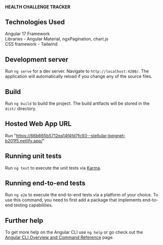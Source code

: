 #### HEALTH CHALLENGE TRACKER 
## Technologies Used

Angular 17 Framework<br>
Libraries - Angular Material, ngxPagination, chart.js<br>
CSS framework - Tailwind


## Development server

Run `ng serve` for a dev server. Navigate to `http://localhost:4200/`. The application will automatically reload if you change any of the source files.

## Build

Run `ng build` to build the project. The build artifacts will be stored in the `dist/` directory.

## Hosted Web App URL

Run "https://66b665b5712ea14f4fd7fc93--stellular-beignet-b201f5.netlify.app/"

## Running unit tests

Run `ng test` to execute the unit tests via [Karma](https://karma-runner.github.io).

## Running end-to-end tests

Run `ng e2e` to execute the end-to-end tests via a platform of your choice. To use this command, you need to first add a package that implements end-to-end testing capabilities.

## Further help

To get more help on the Angular CLI use `ng help` or go check out the [Angular CLI Overview and Command Reference](https://angular.io/cli) page.
